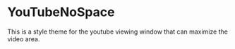 # YouTubeNoSpace
This is a style theme for the youtube viewing window that can maximize the video area.
